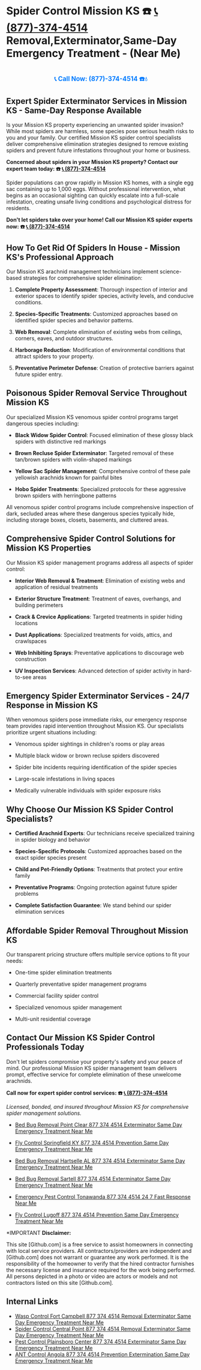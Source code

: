 # Spider Control Mission KS ☎️ [📞 (877)-374-4514](https://pest-control-4514.netlify.app) Removal,Exterminator,Same-Day Emergency Treatment - (Near Me)
# 

<p align="center" style="font-size: 1.2em; font-weight: bold; margin: 20px 0;">
  <a href="https://pest-control-4514.netlify.app" target="_blank" style="color: #007BFF; text-decoration: none;">📞 Call Now: (877)-374-4514 ☎️💧</a>
</p>

## Expert Spider Exterminator Services in Mission KS - Same-Day Response Available

Is your Mission KS property experiencing an unwanted spider invasion? While most spiders are harmless, some species pose serious health risks to you and your family. Our certified Mission KS spider control specialists deliver comprehensive elimination strategies designed to remove existing spiders and prevent future infestations throughout your home or business.

**Concerned about spiders in your Mission KS property? Contact our expert team today: ☎️ [📞 (877)-374-4514](https://pest-control-4514.netlify.app)**

Spider populations can grow rapidly in Mission KS homes, with a single egg sac containing up to 1,000 eggs. Without professional intervention, what begins as an occasional sighting can quickly escalate into a full-scale infestation, creating unsafe living conditions and psychological distress for residents.

**Don't let spiders take over your home! Call our Mission KS spider experts now: ☎️ [📞 (877)-374-4514](https://pest-control-4514.netlify.app)**

## How To Get Rid Of Spiders In House - Mission KS's Professional Approach

Our Mission KS arachnid management technicians implement science-based strategies for comprehensive spider elimination:

1. **Complete Property Assessment**: Thorough inspection of interior and exterior spaces to identify spider species, activity levels, and conducive conditions.

2. **Species-Specific Treatments**: Customized approaches based on identified spider species and behavior patterns.

3. **Web Removal**: Complete elimination of existing webs from ceilings, corners, eaves, and outdoor structures.

4. **Harborage Reduction**: Modification of environmental conditions that attract spiders to your property.

5. **Preventative Perimeter Defense**: Creation of protective barriers against future spider entry.

## Poisonous Spider Removal Service Throughout Mission KS

Our specialized Mission KS venomous spider control programs target dangerous species including:

- **Black Widow Spider Control**: Focused elimination of these glossy black spiders with distinctive red markings

- **Brown Recluse Spider Exterminator**: Targeted removal of these tan/brown spiders with violin-shaped markings

- **Yellow Sac Spider Management**: Comprehensive control of these pale yellowish arachnids known for painful bites

- **Hobo Spider Treatments**: Specialized protocols for these aggressive brown spiders with herringbone patterns

All venomous spider control programs include comprehensive inspection of dark, secluded areas where these dangerous species typically hide, including storage boxes, closets, basements, and cluttered areas.

## Comprehensive Spider Control Solutions for Mission KS Properties

Our Mission KS spider management programs address all aspects of spider control:

- **Interior Web Removal & Treatment**: Elimination of existing webs and application of residual treatments

- **Exterior Structure Treatment**: Treatment of eaves, overhangs, and building perimeters

- **Crack & Crevice Applications**: Targeted treatments in spider hiding locations

- **Dust Applications**: Specialized treatments for voids, attics, and crawlspaces

- **Web Inhibiting Sprays**: Preventative applications to discourage web construction

- **UV Inspection Services**: Advanced detection of spider activity in hard-to-see areas

## Emergency Spider Exterminator Services - 24/7 Response in Mission KS

When venomous spiders pose immediate risks, our emergency response team provides rapid intervention throughout Mission KS. Our specialists prioritize urgent situations including:

- Venomous spider sightings in children's rooms or play areas

- Multiple black widow or brown recluse spiders discovered

- Spider bite incidents requiring identification of the spider species

- Large-scale infestations in living spaces

- Medically vulnerable individuals with spider exposure risks

## Why Choose Our Mission KS Spider Control Specialists?

- **Certified Arachnid Experts**: Our technicians receive specialized training in spider biology and behavior

- **Species-Specific Protocols**: Customized approaches based on the exact spider species present

- **Child and Pet-Friendly Options**: Treatments that protect your entire family

- **Preventative Programs**: Ongoing protection against future spider problems

- **Complete Satisfaction Guarantee**: We stand behind our spider elimination services

## Affordable Spider Removal Throughout Mission KS

Our transparent pricing structure offers multiple service options to fit your needs:

- One-time spider elimination treatments

- Quarterly preventative spider management programs

- Commercial facility spider control

- Specialized venomous spider management

- Multi-unit residential coverage

## Contact Our Mission KS Spider Control Professionals Today

Don't let spiders compromise your property's safety and your peace of mind. Our professional Mission KS spider management team delivers prompt, effective service for complete elimination of these unwelcome arachnids.

**Call now for expert spider control services: ☎️ [📞 (877)-374-4514](https://pest-control-4514.netlify.app)**

*Licensed, bonded, and insured throughout Mission KS for comprehensive spider management solutions.*


- [Bed Bug Removal Point Clear 877 374 4514 Exterminator Same Day Emergency Treatment Near Me](https://github.com/allyoucaneatsushiin/plumbing-texas/blob/main/Bed-Bug-Removal-Point-Clear-877-374-4514-Exterminator-Same-Day-Emergency-Treatment-Near-Me.md)
- [Fly Control Springfield KY 877 374 4514 Prevention Same Day Emergency Treatment Near Me](https://github.com/allyoucaneatsushiin/plumbing-texas/blob/main/Fly-Control-Springfield-KY-877-374-4514-Prevention-Same-Day-Emergency-Treatment-Near-Me.md)
- [Bed Bug Removal Hartselle AL 877 374 4514 Exterminator Same Day Emergency Treatment Near Me](https://github.com/allyoucaneatsushiin/plumbing-texas/blob/main/Bed-Bug-Removal-Hartselle-AL-877-374-4514-Exterminator-Same-Day-Emergency-Treatment-Near-Me.md)


- [Bed Bug Removal Sartell 877 374 4514 Exterminator Same Day Emergency Treatment Near Me](https://github.com/allyoucaneatsushiin/plumbing-texas/blob/main/Bed-Bug-Removal-Sartell-877-374-4514-Exterminator-Same-Day-Emergency-Treatment-Near-Me.md)
- [Emergency Pest Control Tonawanda 877 374 4514 24 7 Fast Response Near Me](https://github.com/allyoucaneatsushiin/plumbing-texas/blob/main/Emergency-Pest-Control-Tonawanda-877-374-4514-24-7-Fast-Response-Near-Me.md)
- [Fly Control Lugoff 877 374 4514 Prevention Same Day Emergency Treatment Near Me](https://github.com/allyoucaneatsushiin/plumbing-texas/blob/main/Fly-Control-Lugoff-877-374-4514-Prevention-Same-Day-Emergency-Treatment-Near-Me.md)


*IMPORTANT **Disclaimer:**  

This site [Github.com] is a free service to assist homeowners in connecting with local service providers. All contractors/providers are independent and [Github.com] does not warrant or guarantee any work performed. It is the responsibility of the homeowner to verify that the hired contractor furnishes the necessary license and insurance required for the work being performed. All persons depicted in a photo or video are actors or models and not contractors listed on this site [Github.com].


## Internal Links
- [Wasp Control Fort Campbell 877 374 4514 Removal Exterminator Same Day Emergency Treatment Near Me](https://github.com/allyoucaneatsushiin/plumbing-texas/blob/main/Wasp-Control-Fort-Campbell-877-374-4514-Removal-Exterminator-Same-Day-Emergency-Treatment-Near-Me.md)
- [Spider Control Central Point 877 374 4514 Removal Exterminator Same Day Emergency Treatment Near Me](https://github.com/allyoucaneatsushiin/plumbing-texas/blob/main/Spider-Control-Central-Point-877-374-4514-Removal-Exterminator-Same-Day-Emergency-Treatment-Near-Me.md)
- [Pest Control Plainsboro Center 877 374 4514 Exterminator Same Day Emergency Treatment Near Me](https://github.com/allyoucaneatsushiin/plumbing-texas/blob/main/Pest-Control-Plainsboro-Center-877-374-4514-Exterminator-Same-Day-Emergency-Treatment-Near-Me.md)
- [ANT Control Angola 877 374 4514 Prevention Extermination Same Day Emergency Treatment Near Me](https://github.com/allyoucaneatsushiin/plumbing-texas/blob/main/ANT-Control-Angola-877-374-4514-Prevention-Extermination-Same-Day-Emergency-Treatment-Near-Me.md)

